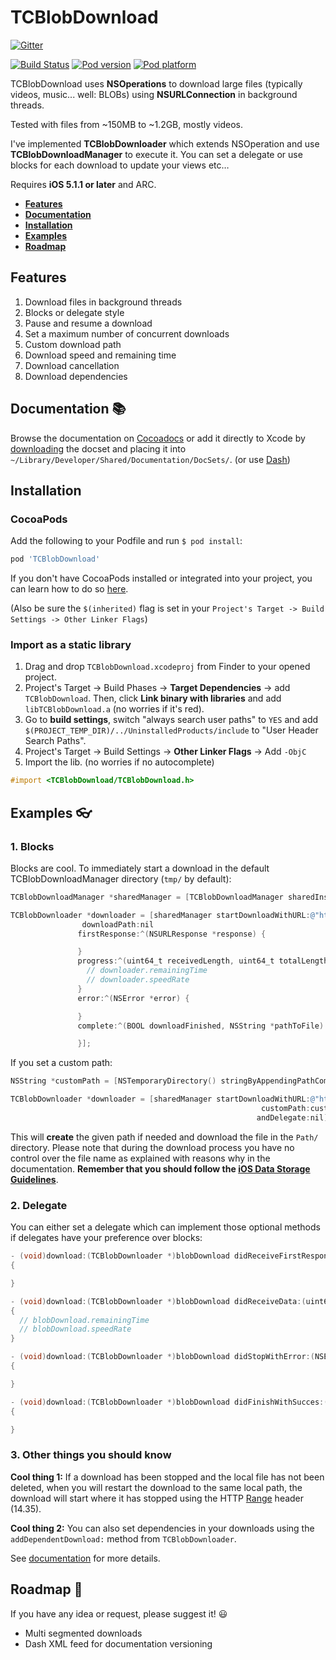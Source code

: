 # TCBlobDownload

[![Gitter](https://badges.gitter.im/Join%20Chat.svg)](https://gitter.im/thibaultCha/TCBlobDownload?utm_source=badge&utm_medium=badge&utm_campaign=pr-badge&utm_content=badge)

[![Build Status](https://api.travis-ci.org/thibaultCha/TCBlobDownload.png)](https://travis-ci.org/thibaultCha/TCBlobDownload)
[![Pod version](https://cocoapod-badges.herokuapp.com/v/TCBlobDownload/badge.png)](https://cocoapod-badges.herokuapp.com/v/TCBlobDownload/badge.png)
[![Pod platform](https://cocoapod-badges.herokuapp.com/p/TCBlobDownload/badge.png)](https://cocoapod-badges.herokuapp.com/p/TCBlobDownload/badge.png)

TCBlobDownload uses **NSOperations** to download large files (typically videos, music... well: BLOBs) using **NSURLConnection** in background threads.

Tested with files from ~150MB to ~1.2GB, mostly videos.

I've implemented **TCBlobDownloader** which extends NSOperation and use **TCBlobDownloadManager** to execute it. You can set a delegate or use blocks for each download to update your views etc…

Requires **iOS 5.1.1 or later** and ARC.

- **[Features](#features)**
- **[Documentation](#documentation-books)**
- **[Installation](#installation)**
- **[Examples](#examples-eyeglasses)**
- **[Roadmap](#roadmap-rocket)**

## Features
1. Download files in background threads
2. Blocks or delegate style
3. Pause and resume a download
4. Set a maximum number of concurrent downloads
5. Custom download path
6. Download speed and remaining time
7. Download cancellation
8. Download dependencies

## Documentation :books:
Browse the documentation on [Cocoadocs](http://cocoadocs.org/docsets/TCBlobDownload) or add it directly to Xcode by [downloading](https://github.com/thibaultCha/TCBlobDownload/blob/master/TCBlobDownload/Docs/TCBlobDownloadDocset.zip?raw=true) the docset and placing it into `~/Library/Developer/Shared/Documentation/DocSets/`. (or use [Dash](http://kapeli.com/dash))

## Installation

### CocoaPods
Add the following to your Podfile and run `$ pod install`:

```ruby
pod 'TCBlobDownload'
```

If you don't have CocoaPods installed or integrated into your project, you can learn how to do so [here](http://cocoapods.org).

(Also be sure the `$(inherited)` flag is set in your `Project's Target -> Build Settings -> Other Linker Flags`)

### Import as a static library
1. Drag and drop `TCBlobDownload.xcodeproj` from Finder to your opened project.
2. Project's Target -> Build Phases -> **Target Dependencies** -> add `TCBlobDownload`. Then, click **Link binary with libraries** and add `libTCBlobDownload.a` (no worries if it's red).
3. Go to **build settings**, switch "always search user paths" to `YES` and add `$(PROJECT_TEMP_DIR)/../UninstalledProducts/include` to "User Header Search Paths".
4. Project's Target -> Build Settings -> **Other Linker Flags** -> Add `-ObjC`
4. Import the lib. (no worries if no autocomplete)
```objective-c
#import <TCBlobDownload/TCBlobDownload.h>
```

## Examples :eyeglasses:

### 1. Blocks
Blocks are cool.
To immediately start a download in the default TCBlobDownloadManager directory (`tmp/` by default):

```objective-c
TCBlobDownloadManager *sharedManager = [TCBlobDownloadManager sharedInstance];

TCBlobDownloader *downloader = [sharedManager startDownloadWithURL:@"http://give.me/abigfile.avi"
                downloadPath:nil
               firstResponse:^(NSURLResponse *response) {

               }
               progress:^(uint64_t receivedLength, uint64_t totalLength, NSInteger remainingTime, float progress) {
                 // downloader.remainingTime
                 // downloader.speedRate
               }
               error:^(NSError *error) {

               }
               complete:^(BOOL downloadFinished, NSString *pathToFile) {

               }];
```

If you set a custom path:

```objective-c
NSString *customPath = [NSTemporaryDirectory() stringByAppendingPathComponent:@"My/Custom/Path/"];

TCBlobDownloader *downloader = [sharedManager startDownloadWithURL:@"http://give.me/abigfile.avi"
                                                        customPath:customPath // here we set the path
                                                       andDelegate:nil];
```

This will **create** the given path if needed and download the file in the `Path/` directory. Please note that during the download process you have no control over the file name as explained with reasons why in the documentation. **Remember that you should follow the [iOS Data Storage Guidelines](https://developer.apple.com/icloud/documentation/data-storage/)**.

### 2. Delegate
You can either set a delegate which can implement those optional methods if delegates have your preference over blocks:

```objective-c
- (void)download:(TCBlobDownloader *)blobDownload didReceiveFirstResponse:(NSURLResponse *)response
{

}

- (void)download:(TCBlobDownloader *)blobDownload didReceiveData:(uint64_t)received onTotal:(uint64_t)total
{
  // blobDownload.remainingTime
  // blobDownload.speedRate
}

- (void)download:(TCBlobDownloader *)blobDownload didStopWithError:(NSError *)error
{

}

- (void)download:(TCBlobDownloader *)blobDownload didFinishWithSucces:(BOOL)downloadFinished atPath:(NSString *)pathToFile
{

}
```

### 3. Other things you should know
**Cool thing 1:** If a download has been stopped and the local file has not been deleted, when you will restart the download to the same local path, the download will start where it has stopped using the HTTP [Range](http://www.w3.org/Protocols/rfc2616/rfc2616-sec14.html) header (14.35).

**Cool thing 2:** You can also set dependencies in your downloads using the `addDependentDownload:` method from `TCBlobDownloader`.

See [documentation](#documentation-books) for more details.

## Roadmap :rocket:
If you have any idea or request, please suggest it! :smiley:

* Multi segmented downloads
* Dash XML feed for documentation versioning
